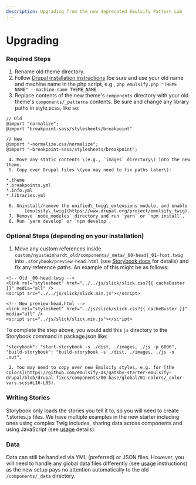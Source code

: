 ```yaml
---
description: Upgrading from the now deprecated Emulsify Pattern Lab
---
```


# Upgrading

### Required Steps

1. Rename old theme directory.
2. Follow [Drupal installation instructions](design-system.md#drupal-installation) \(be sure and use your old name and machine name in the php script, e.g., `php emulsify.php "THEME NAME" --machine-name THEME_NAME`
3. Replace contents of the new theme's `components` directory with your old theme's `components/_patterns` contents. Be sure and change any library paths in style.scss, like so:

```text
// Old
@import "normalize";
@import "breakpoint-sass/stylesheets/breakpoint"

// New
@import "~normalize.css/normalize";
@import "~breakpoint-sass/stylesheets/breakpoint";
```

     4. Move any static contents \(e.g., `images` directory\) into the new theme.  
     5. Copy over Drupal files \(you may need to fix paths later\):

```text
*.theme
*.breakpoints.yml
*.info.yml
*.libraries.yml
```

     6. Uninstall/remove the unified\_twig\_extensions module, and enable            
           [emulsify\_twig](https://www.drupal.org/project/emulsify_twig).  
     7. Remove `node_modules` directory and run `yarn` or `npm install`.  
     8. Run `yarn develop` or `npm develop`.

### Optional Steps \(depending on your installation\)

1. Move any custom references inside `custom/nyusteinhardt_old/components/_meta/_00-head|_01-foot.twig` into `.storybook/preview-head.html` \(see [Storybook docs](https://storybook.js.org/docs/configurations/add-custom-head-tags/) for details\) and fix any reference paths. An example of this might be as follows:

```text
<!-- Old _00-head.twig -->
<link rel="stylesheet" href="../../js/slick/slick.css?{{ cacheBuster }}" media="all" />
<script src="../../js/slick/slick.min.js"></script>

<!-- New preview-head.html -->
<link rel="stylesheet" href="../js/slick/slick.css?{{ cacheBuster }}" media="all" />
<script src="../js/slick/slick.min.js"></script>
```

To complete the step above, you would add this `js` directory to the Storybook command in package.json like:

```text
"storybook": "start-storybook -s ./dist, ./images, ./js -p 6006",
"build-storybook": "build-storybook -s ./dist, ./images, ./js -o .out",
```

     2. You may need to copy over new Emulsify styles, e.g. for [the colors](https://github.com/emulsify-ds/gatsby-starter-emulsify-drupal/blob/drupal-fixes/components/00-base/global/01-colors/_color-vars.scss#L16-L85).

### Writing Stories

Storybook only loads the stories you tell it to, so you will need to create \*.stories.js files. We have multiple examples in the new starter including ones using complex Twig includes, sharing data across components and using JavaScript \(see [usage](../usage/writing-stories/) details\).

### Data

Data can still be handled via YML \(preferred\) or JSON files. However, you will need to handle any global data files differently \(see [usage](https://app.gitbook.com/@four-kitchens/s/emulsify-design-system/drupal/usage) instructions\) as the new setup pays no attention automatically to the old `/components/_data` directory.

